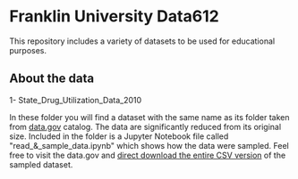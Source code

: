 # Franklin University Data612

This repository includes a variety of datasets to be used for educational purposes. 

## About the data

1- State_Drug_Utilization_Data_2010

In these folder you will find a dataset with the same name as its folder taken from [data.gov](https://catalog.data.gov/dataset/state-drug-utilization-data-2010-81ad0) catalog. The data are significantly reduced from its original size. Included in the folder is a Jupyter Notebook file called "read_&_sample_data.ipynb" which shows how the data were sampled. Feel free to visit the data.gov and [direct download the entire CSV version](https://data.medicaid.gov/api/views/mmgn-kvy5/rows.csv?accessType=DOWNLOAD) of the sampled dataset. 



